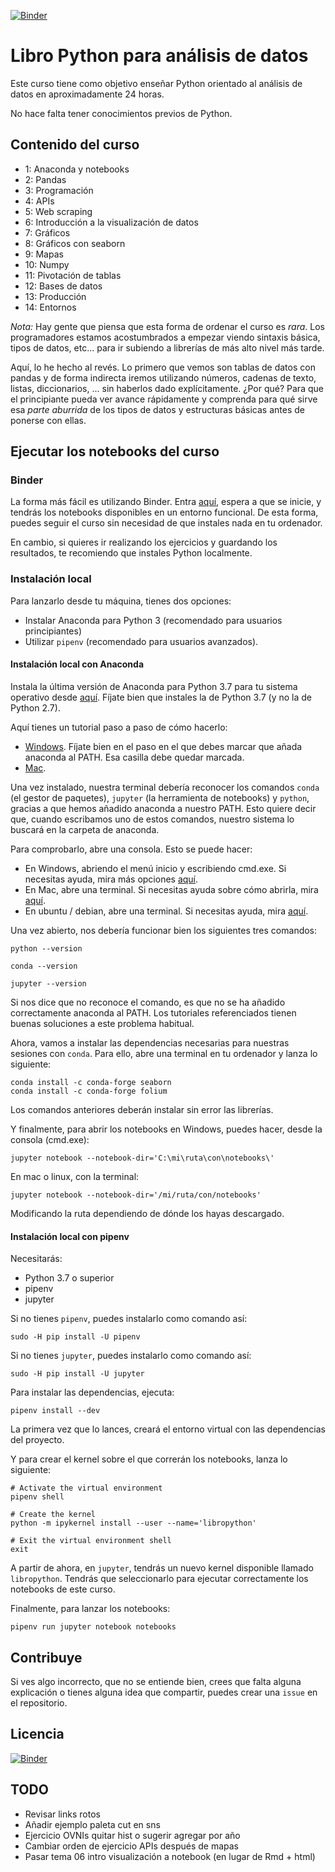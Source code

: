 [![Binder](https://mybinder.org/badge_logo.svg)](https://mybinder.org/v2/gh/koldLight/curso-python-analisis-datos/master)

# Libro Python para análisis de datos

Este curso tiene como objetivo enseñar Python orientado al análisis de datos en aproximadamente 24 horas.

No hace falta tener conocimientos previos de Python.

## Contenido del curso

* 1: Anaconda y notebooks
* 2: Pandas
* 3: Programación
* 4: APIs
* 5: Web scraping
* 6: Introducción a la visualización de datos
* 7: Gráficos
* 8: Gráficos con seaborn
* 9: Mapas
* 10: Numpy
* 11: Pivotación de tablas
* 12: Bases de datos
* 13: Producción
* 14: Entornos

_Nota:_ Hay gente que piensa que esta forma de ordenar el curso es _rara_. Los programadores estamos acostumbrados a empezar viendo sintaxis básica, tipos de datos, etc... para ir subiendo a librerías de más alto nivel más tarde.

Aquí, lo he hecho al revés. Lo primero que vemos son tablas de datos con pandas y de forma indirecta iremos utilizando números, cadenas de texto, listas, diccionarios, ... sin haberlos dado explícitamente. ¿Por qué? Para que el principiante pueda ver avance rápidamente y comprenda para qué sirve esa _parte aburrida_ de los tipos de datos y estructuras básicas antes de ponerse con ellas.

## Ejecutar los notebooks del curso

### Binder

La forma más fácil es utilizando Binder. Entra [aquí](https://mybinder.org/v2/gh/koldLight/curso-python-analisis-datos/master), espera a que se inicie, y tendrás los notebooks disponibles en un entorno funcional. De esta forma, puedes seguir el curso sin necesidad de que instales nada en tu ordenador.

En cambio, si quieres ir realizando los ejercicios y guardando los resultados, te recomiendo que instales Python localmente.

### Instalación local

Para lanzarlo desde tu máquina, tienes dos opciones:

* Instalar Anaconda para Python 3 (recomendado para usuarios principiantes)
* Utilizar `pipenv` (recomendado para usuarios avanzados).

#### Instalación local con Anaconda

Instala la última versión de Anaconda para Python 3.7 para tu sistema operativo desde [aquí](https://www.anaconda.com/download). Fíjate bien que instales la de Python 3.7 (y no la de Python 2.7).

Aquí tienes un tutorial paso a paso de cómo hacerlo:

* [Windows](https://www.datacamp.com/community/tutorials/installing-anaconda-windows). Fíjate bien en el paso en el que debes marcar que añada anaconda al PATH. Esa casilla debe quedar marcada.
* [Mac](https://www.datacamp.com/community/tutorials/installing-anaconda-mac-os-x).

Una vez instalado, nuestra terminal debería reconocer los comandos `conda` (el gestor de paquetes), `jupyter` (la herramienta de notebooks) y `python`, gracias a que hemos añadido anaconda a nuestro PATH. Esto quiere decir que, cuando escribamos uno de estos comandos, nuestro sistema lo buscará en la carpeta de anaconda. 

Para comprobarlo, abre una consola. Esto se puede hacer:

* En Windows, abriendo el menú inicio y escribiendo cmd.exe. Si necesitas ayuda, mira más opciones [aquí](https://www.lifewire.com/how-to-open-command-prompt-2618089).
* En Mac, abre una terminal. Si necesitas ayuda sobre cómo abrirla, mira [aquí](https://blog.teamtreehouse.com/introduction-to-the-mac-os-x-command-line).
* En ubuntu / debian, abre una terminal. Si necesitas ayuda, mira [aquí](https://www.lifewire.com/ways-to-open-a-terminal-console-window-using-ubuntu-4075024).

Una vez abierto, nos debería funcionar bien los siguientes tres comandos:

```
python --version

conda --version

jupyter --version
```

Si nos dice que no reconoce el comando, es que no se ha añadido correctamente anaconda al PATH. Los tutoriales referenciados tienen buenas soluciones a este problema habitual.

Ahora, vamos a instalar las dependencias necesarias para nuestras sesiones con `conda`. Para ello, abre una terminal en tu ordenador y lanza lo siguiente:

```
conda install -c conda-forge seaborn
conda install -c conda-forge folium
```

Los comandos anteriores deberán instalar sin error las librerías.

Y finalmente, para abrir los notebooks en Windows, puedes hacer, desde la consola (cmd.exe):

```
jupyter notebook --notebook-dir='C:\mi\ruta\con\notebooks\'
```

En mac o linux, con la terminal:

```
jupyter notebook --notebook-dir='/mi/ruta/con/notebooks'
```

Modificando la ruta dependiendo de dónde los hayas descargado.

#### Instalación local con pipenv

Necesitarás:

  * Python 3.7 o superior
  * pipenv
  * jupyter

Si no tienes `pipenv`, puedes instalarlo como comando así:

```
sudo -H pip install -U pipenv
```

Si no tienes `jupyter`, puedes instalarlo como comando así:

```
sudo -H pip install -U jupyter
```

Para instalar las dependencias, ejecuta:

```
pipenv install --dev
```

La primera vez que lo lances, creará el entorno virtual con las dependencias del proyecto.

Y para crear el kernel sobre el que correrán los notebooks, lanza lo siguiente:

```
# Activate the virtual environment
pipenv shell

# Create the kernel
python -m ipykernel install --user --name='libropython'

# Exit the virtual environment shell
exit
```

A partir de ahora, en `jupyter`, tendrás un nuevo kernel disponible llamado `libropython`. Tendrás que seleccionarlo para ejecutar correctamente los notebooks de este curso.

Finalmente, para lanzar los notebooks:

```
pipenv run jupyter notebook notebooks
```

## Contribuye

Si ves algo incorrecto, que no se entiende bien, crees que falta alguna explicación o tienes alguna idea que compartir, puedes crear una `issue` en el repositorio.

## Licencia

[![Binder](http://i.creativecommons.org/l/by-sa/4.0/88x31.png)](http://creativecommons.org/licenses/by-sa/4.0/)

## TODO

* Revisar links rotos
* Añadir ejemplo paleta cut en sns
* Ejercicio OVNIs quitar hist o sugerir agregar por año
* Cambiar orden de ejercicio APIs después de mapas
* Pasar tema 06 intro visualización a notebook (en lugar de Rmd + html)
